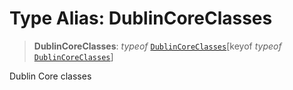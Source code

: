 # Type Alias: DublinCoreClasses

> **DublinCoreClasses**: *typeof* [`DublinCoreClasses`](../variables/DublinCoreClasses.md)\[keyof *typeof* [`DublinCoreClasses`](../variables/DublinCoreClasses.md)\]

Dublin Core classes
